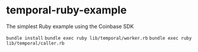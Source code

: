 # temporal-ruby-example
The simplest Ruby example using the Coinbase SDK

`bundle install`
`bundle exec ruby lib/temporal/worker.rb`
`bundle exec ruby lib/temporal/caller.rb`
